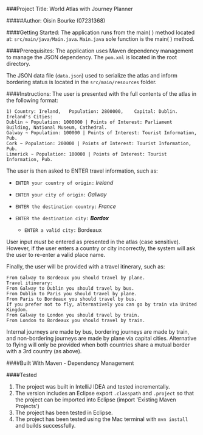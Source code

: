 ###Project Title:  World Atlas with Journey Planner

#####Author: 
Oisin Bourke (07231368)

####Getting Started: 
The application runs from the main( ) method located at: `src/main/java/Main.java`. `Main.java` sole function is the main( ) method.

####Prerequisites:
The application uses Maven dependency management to manage the JSON dependency. The `pom.xml` is located in the root directory.

The JSON data file (`data.json`) used to serialize the atlas and inform bordering status is located in the `src/main/resources` folder.

####Instructions:
The user is presented with the full contents of the atlas in the following format:

`1) Country: Ireland,	Population: 2800000,	Capital: Dublin.`  
`Ireland's Cities: `  
`Dublin ~ Population: 1000000 | Points of Interest: Parliament Building, National Museum, Cathedral. `  
`Galway ~ Population: 100000 | Points of Interest: Tourist Information, Pub.`   
`Cork ~ Population: 200000 | Points of Interest: Tourist Information, Pub.`   
`Limerick ~ Population: 100000 | Points of Interest: Tourist Information, Pub.`

The user is then asked to ENTER travel information, such as:  

* `ENTER your country of origin:` _Ireland_

* `ENTER your city of origin:` _Galway_

* `ENTER the destination country:` _France_

* `ENTER the destination city:` **_Bordox_**

  * `ENTER a valid city:` Bordeaux

User input _must_ be entered as presented in the atlas (case sensitive). 
However, if the user enters a country or city incorrectly, the system will ask the user to re-enter a valid place name.  

Finally, the user will be provided with a travel itinerary, such as:

`From Galway to Bordeaux you should travel by plane. `  
`Travel itinerary:   `  
`From Galway to Dublin you should travel by bus.`  
`From Dublin to Paris you should travel by plane.`  
`From Paris to Bordeaux you should travel by bus. `  
`If you prefer not to fly, alternatively you can go by train via United Kingdom. `  
`From Galway to London you should travel by train. `  
`From London to Bordeaux you should travel by train. ` 

Internal journeys are made by bus, bordering journeys are made by train, and non-bordering journeys are made by plane via 
capital cities. Alternative to flying will only be provided when both countries share a mutual border with a 3rd country (as above). 

####Built With
Maven - Dependency Management

####Tested 

1. The project was built in IntelliJ IDEA and tested incrementally. 
2. The version includes an Eclipse export `.classpath` and `.project` so that the project can be imported into Eclipse (import 'Existing Maven Projects')
3. The project has been tested in Eclipse.
4. The project has been tested using the Mac terminal with `mvn install` and builds successfully.




